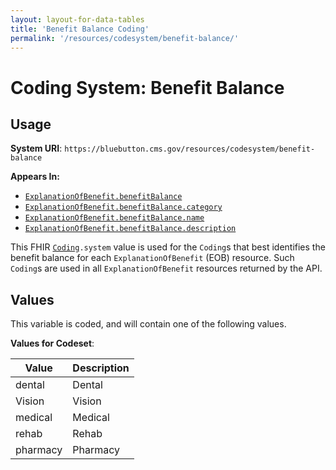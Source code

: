 ```yaml
---
layout: layout-for-data-tables
title: 'Benefit Balance Coding'
permalink: '/resources/codesystem/benefit-balance/'
---
```

# Coding System: Benefit Balance

## Usage

**System URI**: `https://bluebutton.cms.gov/resources/codesystem/benefit-balance`

**Appears In:** 
* <code><a href="http://hl7.org/fhir/STU3/explanationofbenefit-definitions.html#ExplanationOfBenefit.benefitBalance">ExplanationOfBenefit.benefitBalance</a></code>
* <code><a href="http://hl7.org/fhir/STU3/explanationofbenefit-definitions.html#ExplanationOfBenefit.benefitBalance.category">ExplanationOfBenefit.benefitBalance.category</a></code>
* <code><a href="http://hl7.org/fhir/STU3/explanationofbenefit-definitions.html#ExplanationOfBenefit.benefitBalance.name">ExplanationOfBenefit.benefitBalance.name</a></code>
*  <code><a href="http://hl7.org/fhir/STU3/explanationofbenefit-definitions.html#ExplanationOfBenefit.benefitBalance.description">ExplanationOfBenefit.benefitBalance.description</a></code>

This FHIR <code><a href="http://hl7.org/fhir/STU3/datatypes.html#coding">Coding</a>.system</code> value is used for the `Coding`s that best identifies the benefit balance for each `ExplanationOfBenefit` (EOB) resource. Such `Coding`s are used in all `ExplanationOfBenefit` resources returned by the API.

## Values

This variable is coded, and will contain one of the following values.

**Values for Codeset**:

| Value    | Description                          |
|----------|--------------------------------------|
| dental   | Dental
| Vision   | Vision
| medical  | Medical
| rehab    | Rehab
| pharmacy | Pharmacy


